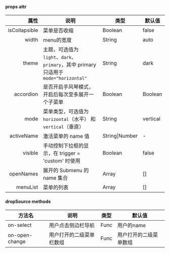 #### props attr

|          属性 | 说明                                                         | 类型           | 默认值   |
| ------------: | ------------------------------------------------------------ | -------------- | -------- |
| isCollapsible | 菜单是否收缩                                                 | Boolean        | false    |
|         width | menu的宽度                                                   | String         | auto     |
|         theme | 主题，可选值为 `light`、`dark`、`primary`，其中 primary 只适用于 `mode="horizontal"` | String         | dark     |
|     accordion | 是否开启手风琴模式，开启后每次至多展开一个子菜单             | Boolean        | Boolean  |
|          mode | 菜单类型，可选值为 `horizontal`（水平） 和 `vertical`（垂直） | String         | vertical |
|    activeName | 激活菜单的 name 值                                           | String\|Number | -        |
|       visible | 手动控制下拉框的显示，在 trigger = 'custom' 时使用           | Boolean        | false    |
|     openNames | 展开的 Submenu 的 name 集合                                  | Array          | []       |
|      menuList | 菜单的列表                                                   | Array          | []       |

#### dropSource methods

| 方法名         | 说明                     | 类型 | 默认值                 |
| -------------- | ------------------------ | ---- | ---------------------- |
| on-select      | 用户点击侧边栏导航       | Func | 用户的name             |
| on-open-change | 用户打开的二级菜单栏数组 | Func | 用户打开的二级菜单数组 |

